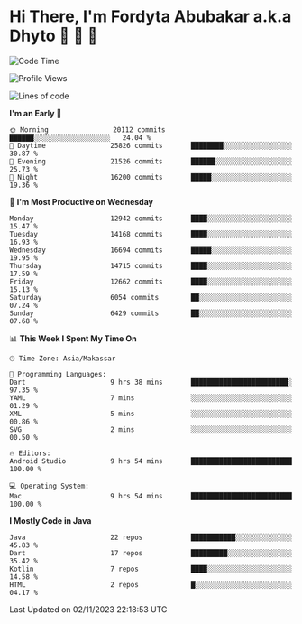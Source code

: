 # Hi There, I'm Fordyta Abubakar a.k.a Dhyto 👋 👋 👋 

<!--
**DhytoDev/dhytodev** is a ✨ _special_ ✨ repository because its `README.md` (this file) appears on your GitHub profile.

Here are some ideas to get you started:

- 🔭 I’m currently working on ...
- 🌱 I’m currently learning ...
- 👯 I’m looking to collaborate on ...
- 🤔 I’m looking for help with ...
- 💬 Ask me about ...
- 📫 How to reach me: ...
- 😄 Pronouns: ...
- ⚡ Fun fact: ...
-->

<!--START_SECTION:waka-->
![Code Time](http://img.shields.io/badge/Code%20Time-2%2C118%20hrs%2058%20mins-blue)

![Profile Views](http://img.shields.io/badge/Profile%20Views-0-blue)

![Lines of code](https://img.shields.io/badge/From%20Hello%20World%20I%27ve%20Written-10.4%20million%20lines%20of%20code-blue)

**I'm an Early 🐤** 

```text
🌞 Morning                20112 commits       ██████░░░░░░░░░░░░░░░░░░░   24.04 % 
🌆 Daytime                25826 commits       ████████░░░░░░░░░░░░░░░░░   30.87 % 
🌃 Evening                21526 commits       ██████░░░░░░░░░░░░░░░░░░░   25.73 % 
🌙 Night                  16200 commits       █████░░░░░░░░░░░░░░░░░░░░   19.36 % 
```
📅 **I'm Most Productive on Wednesday** 

```text
Monday                   12942 commits       ████░░░░░░░░░░░░░░░░░░░░░   15.47 % 
Tuesday                  14168 commits       ████░░░░░░░░░░░░░░░░░░░░░   16.93 % 
Wednesday                16694 commits       █████░░░░░░░░░░░░░░░░░░░░   19.95 % 
Thursday                 14715 commits       ████░░░░░░░░░░░░░░░░░░░░░   17.59 % 
Friday                   12662 commits       ████░░░░░░░░░░░░░░░░░░░░░   15.13 % 
Saturday                 6054 commits        ██░░░░░░░░░░░░░░░░░░░░░░░   07.24 % 
Sunday                   6429 commits        ██░░░░░░░░░░░░░░░░░░░░░░░   07.68 % 
```


📊 **This Week I Spent My Time On** 

```text
🕑︎ Time Zone: Asia/Makassar

💬 Programming Languages: 
Dart                     9 hrs 38 mins       ████████████████████████░   97.35 % 
YAML                     7 mins              ░░░░░░░░░░░░░░░░░░░░░░░░░   01.29 % 
XML                      5 mins              ░░░░░░░░░░░░░░░░░░░░░░░░░   00.86 % 
SVG                      2 mins              ░░░░░░░░░░░░░░░░░░░░░░░░░   00.50 % 

🔥 Editors: 
Android Studio           9 hrs 54 mins       █████████████████████████   100.00 % 

💻 Operating System: 
Mac                      9 hrs 54 mins       █████████████████████████   100.00 % 
```

**I Mostly Code in Java** 

```text
Java                     22 repos            ███████████░░░░░░░░░░░░░░   45.83 % 
Dart                     17 repos            █████████░░░░░░░░░░░░░░░░   35.42 % 
Kotlin                   7 repos             ████░░░░░░░░░░░░░░░░░░░░░   14.58 % 
HTML                     2 repos             █░░░░░░░░░░░░░░░░░░░░░░░░   04.17 % 
```




 Last Updated on 02/11/2023 22:18:53 UTC
<!--END_SECTION:waka-->

